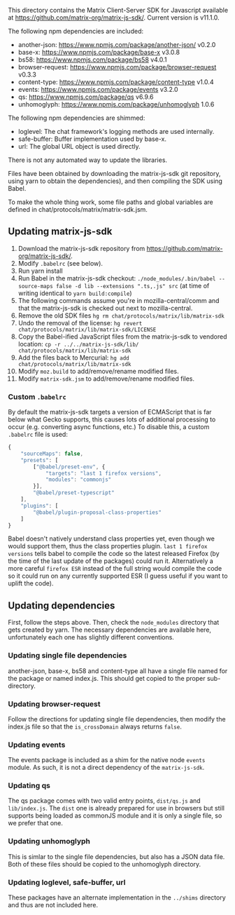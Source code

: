 This directory contains the Matrix Client-Server SDK for Javascript available
at https://github.com/matrix-org/matrix-js-sdk/. Current version is v11.1.0.

The following npm dependencies are included:

* another-json: https://www.npmjs.com/package/another-json/ v0.2.0
* base-x: https://www.npmjs.com/package/base-x v3.0.8
* bs58: https://www.npmjs.com/package/bs58 v4.0.1
* browser-request: https://www.npmjs.com/package/browser-request v0.3.3
* content-type: https://www.npmjs.com/package/content-type v1.0.4
* events: https://www.npmjs.com/package/events v3.2.0
* qs: https://www.npmjs.com/package/qs v6.9.6
* unhomoglyph: https://www.npmjs.com/package/unhomoglyph 1.0.6

The following npm dependencies are shimmed:

* loglevel: The chat framework's logging methods are used internally.
* safe-buffer: Buffer implementation used by base-x.
* url: The global URL object is used directly.

There is not any automated way to update the libraries.

Files have been obtained by downloading the matrix-js-sdk git repository,
using yarn to obtain the dependencies), and then compiling the SDK using Babel.

To make the whole thing work, some file paths and global variables are defined
in chat/protocols/matrix/matrix-sdk.jsm.

## Updating matrix-js-sdk

1.  Download the matrix-js-sdk repository from https://github.com/matrix-org/matrix-js-sdk/.
2.  Modify `.babelrc` (see below).
3.  Run yarn install
4.  Run Babel in the matrix-js-sdk checkout:
    `./node_modules/.bin/babel --source-maps false -d lib --extensions ".ts,.js" src`
    (at time of writing identical to `yarn build:compile`)
5.  The following commands assume you're in mozilla-central/comm and that the
    matrix-js-sdk is checked out next to mozilla-central.
6.  Remove the old SDK files `hg rm chat/protocols/matrix/lib/matrix-sdk`
7.  Undo the removal of the license: `hg revert chat/protocols/matrix/lib/matrix-sdk/LICENSE`
8.  Copy the Babel-ified JavaScript files from the matrix-js-sdk to vendored
    location: `cp -r ../../matrix-js-sdk/lib/ chat/protocols/matrix/lib/matrix-sdk`
9.  Add the files back to Mercurial: `hg add chat/protocols/matrix/lib/matrix-sdk`
10. Modify `moz.build` to add/remove/rename modified files.
11. Modify `matrix-sdk.jsm` to add/remove/rename modified files.

### Custom `.babelrc`

By default the matrix-js-sdk targets a version of ECMAScript that is far below
what Gecko supports, this causes lots of additional processing to occur (e.g.
converting async functions, etc.) To disable this, a custom `.babelrc` file is
used:

```javascript
{
    "sourceMaps": false,
    "presets": [
        ["@babel/preset-env", {
            "targets": "last 1 firefox versions",
            "modules": "commonjs"
        }],
        "@babel/preset-typescript"
    ],
    "plugins": [
        "@babel/plugin-proposal-class-properties"
    ]
}
```

Babel doesn't natively understand class properties yet, even though we would
support them, thus the class properties plugin. `last 1 firefox versions` tells
babel to compile the code so the latest released Firefox (by the time of the
last update of the packages) could run it. Alternatively a more careful
`firefox ESR` instead of the full string would compile the code so it could run
on any currently supported ESR (I guess useful if you want to uplift the code).

## Updating dependencies

First, follow the steps above. Then, check the `node_modules` directory that
gets created by yarn. The necessary dependencies are available here,
unfortunately each one has slightly different conventions.

### Updating single file dependencies

another-json, base-x, bs58 and content-type all have a single file
named for the package or named index.js. This should get copied to the proper
sub-directory.

### Updating browser-request

Follow the directions for updating single file dependencies, then modify the
index.js file so that the `is_crossDomain` always returns `false`.

### Updating events

The events package is included as a shim for the native node `events` module.
As such, it is not a direct dependency of the `matrix-js-sdk`.

### Updating qs

The qs package comes with two valid entry points, `dist/qs.js` and
`lib/index.js`. The `dist` one is already prepared for use in browsers
but still supports being loaded as commonJS module and it is only a single
file, so we prefer that one.

### Updating unhomoglyph

This is simlar to the single file dependencies, but also has a JSON data file.
Both of these files should be copied to the unhomoglyph directory.

### Updating loglevel, safe-buffer, url

These packages have an alternate implementation in the `../shims` directory and
thus are not included here.
